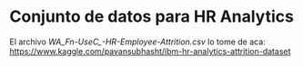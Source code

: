 # Conjunto de datos para HR Analytics

El archivo *WA_Fn-UseC_-HR-Employee-Attrition.csv* lo tome de aca: https://www.kaggle.com/pavansubhasht/ibm-hr-analytics-attrition-dataset
